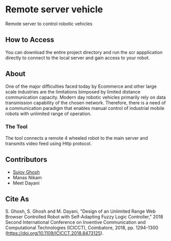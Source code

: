 # Remote server vehicle
 Remote server to control robotic vehicles

## How to Access

You can download the entire project directory and run the scr appplication directly to connect to the local server and gain access to your robot.

## About

One of the major difficulties faced today by Ecommerce and other large scale industries are the limitations bimposed by limited distance communication capacity. Modern day robotic vehicles primarily rely on data transmission capability of the chosen network. Therefore, there is a need of a communication paradigm that enables manual control of industrial mobile robots with unlimited range of operation.

### The Tool

The tool connects a remote 4 wheeled robot to the main server and transmits video feed using Http protocol. 

## Contributors

* [Sujoy Ghosh](sujoyghosh.rf.gd)
* Manas Nikam
* Meet Dayani

## Cite As

S. Ghosh, S. Ghosh and M. Dayani, "Design of an Unlimited Range Web Browser Controlled Robot with Self-Adapting Fuzzy Logic Controller," 2018 Second International Conference on Inventive Communication and Computational Technologies (ICICCT), Coimbatore, 2018, pp. 1294-1300 (https://doi.org/10.1109/ICICCT.2018.8473125). 